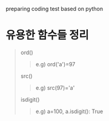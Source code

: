 preparing coding test based on python

유용한 함수들 정리
==================

>   
>   ord()
>>  e.g) ord('a')=97
>   
>   src()
>>  e.g) src(97)='a'
>
>   isdigit()
>>  e.g) a=100, 
>>  a.isdigit(): True
>>  
